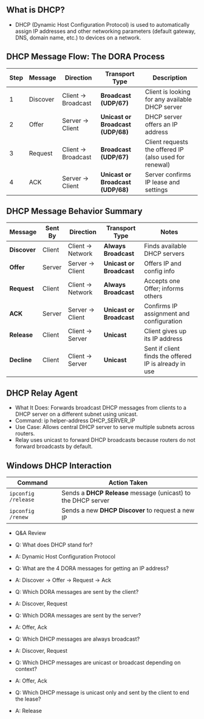 ## What is DHCP?
- DHCP (Dynamic Host Configuration Protocol) is used to automatically assign IP addresses and other networking parameters (default gateway, DNS, domain name, etc.) to devices on a network.

## DHCP Message Flow: The DORA Process
| Step | Message  | Direction          | Transport Type                    | Description                                            |
| ---- | -------- | ------------------ | --------------------------------- | ------------------------------------------------------ |
| 1    | Discover | Client → Broadcast | **Broadcast (UDP/67)**            | Client is looking for any available DHCP server        |
| 2    | Offer    | Server → Client    | **Unicast or Broadcast (UDP/68)** | DHCP server offers an IP address                       |
| 3    | Request  | Client → Broadcast | **Broadcast (UDP/67)**            | Client requests the offered IP (also used for renewal) |
| 4    | ACK      | Server → Client    | **Unicast or Broadcast (UDP/68)** | Server confirms IP lease and settings                  |

## DHCP Message Behavior Summary
| Message      | Sent By | Direction        | Transport Type           | Notes                                                 |
| ------------ | ------- | ---------------- | ------------------------ | ----------------------------------------------------- |
| **Discover** | Client  | Client → Network | **Always Broadcast**     | Finds available DHCP servers                          |
| **Offer**    | Server  | Server → Client  | **Unicast or Broadcast** | Offers IP and config info                             |
| **Request**  | Client  | Client → Network | **Always Broadcast**     | Accepts one Offer; informs others                     |
| **ACK**      | Server  | Server → Client  | **Unicast or Broadcast** | Confirms IP assignment and configuration              |
| **Release**  | Client  | Client → Server  | **Unicast**              | Client gives up its IP address                        |
| **Decline**  | Client  | Client → Server  | **Unicast**              | Sent if client finds the offered IP is already in use |

## DHCP Relay Agent
- What It Does: Forwards broadcast DHCP messages from clients to a DHCP server on a different subnet using unicast.
- Command: ip helper-address DHCP_SERVER_IP
- Use Case: Allows central DHCP server to serve multiple subnets across routers.
- Relay uses unicast to forward DHCP broadcasts because routers do not forward broadcasts by default.

## Windows DHCP Interaction
| Command             | Action Taken                                                  |
| ------------------- | ------------------------------------------------------------- |
| `ipconfig /release` | Sends a **DHCP Release** message (unicast) to the DHCP server |
| `ipconfig /renew`   | Sends a new **DHCP Discover** to request a new IP             |

- Q&A Review
- Q: What does DHCP stand for?
- A: Dynamic Host Configuration Protocol

- Q: What are the 4 DORA messages for getting an IP address?
- A: Discover → Offer → Request → Ack

- Q: Which DORA messages are sent by the client?
- A: Discover, Request

- Q: Which DORA messages are sent by the server?
- A: Offer, Ack

- Q: Which DHCP messages are always broadcast?
- A: Discover, Request

- Q: Which DHCP messages are unicast or broadcast depending on context?
- A: Offer, Ack

- Q: Which DHCP message is unicast only and sent by the client to end the lease?
- A: Release



